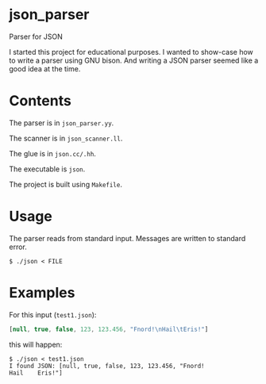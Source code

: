 # json_parser
Parser for JSON

I started this project for educational purposes.
I wanted to show-case how to write a parser using GNU bison.
And writing a JSON parser seemed like a good idea at the time.

# Contents

The parser is in `json_parser.yy`.

The scanner is in `json_scanner.ll`.

The glue is in `json.cc/.hh`.

The executable is `json`.

The project is built using `Makefile`.

# Usage
The parser reads from standard input.
Messages are written to standard error.
```ShellSession
$ ./json < FILE
```

# Examples
For this input (`test1.json`):
```JavaScript
[null, true, false, 123, 123.456, "Fnord!\nHail\tEris!"]
```
this will happen:
```ShellSession
$ ./json < test1.json
I found JSON: [null, true, false, 123, 123.456, "Fnord!
Hail	Eris!"]
```
